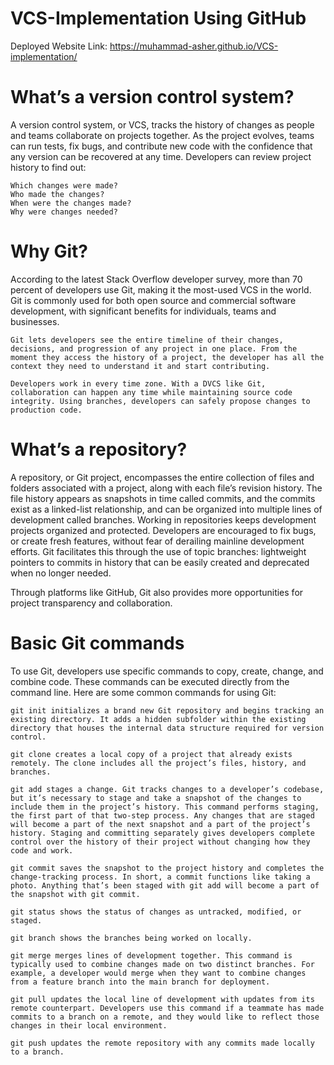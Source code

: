 # VCS-Implementation Using GitHub
Deployed Website Link: https://muhammad-asher.github.io/VCS-implementation/


# What’s a version control system?

A version control system, or VCS, tracks the history of changes as people and teams collaborate on projects together. As the project evolves, teams can run tests, fix bugs, and contribute new code with the confidence that any version can be recovered at any time. Developers can review project history to find out:

    Which changes were made?
    Who made the changes?
    When were the changes made?
    Why were changes needed?
    
# Why Git?

According to the latest Stack Overflow developer survey, more than 70 percent of developers use Git, making it the most-used VCS in the world. Git is commonly used for both open source and commercial software development, with significant benefits for individuals, teams and businesses.

    Git lets developers see the entire timeline of their changes, decisions, and progression of any project in one place. From the moment they access the history of a project, the developer has all the context they need to understand it and start contributing.

    Developers work in every time zone. With a DVCS like Git, collaboration can happen any time while maintaining source code integrity. Using branches, developers can safely propose changes to production code.

# What’s a repository?

A repository, or Git project, encompasses the entire collection of files and folders associated with a project, along with each file’s revision history. The file history appears as snapshots in time called commits, and the commits exist as a linked-list relationship, and can be organized into multiple lines of development called branches. Working in repositories keeps development projects organized and protected. Developers are encouraged to fix bugs, or create fresh features, without fear of derailing mainline development efforts. Git facilitates this through the use of topic branches: lightweight pointers to commits in history that can be easily created and deprecated when no longer needed.

Through platforms like GitHub, Git also provides more opportunities for project transparency and collaboration.

# Basic Git commands

To use Git, developers use specific commands to copy, create, change, and combine code. These commands can be executed directly from the command line. Here are some common commands for using Git:

    git init initializes a brand new Git repository and begins tracking an existing directory. It adds a hidden subfolder within the existing directory that houses the internal data structure required for version control.

    git clone creates a local copy of a project that already exists remotely. The clone includes all the project’s files, history, and branches.

    git add stages a change. Git tracks changes to a developer’s codebase, but it’s necessary to stage and take a snapshot of the changes to include them in the project’s history. This command performs staging, the first part of that two-step process. Any changes that are staged will become a part of the next snapshot and a part of the project’s history. Staging and committing separately gives developers complete control over the history of their project without changing how they code and work.

    git commit saves the snapshot to the project history and completes the change-tracking process. In short, a commit functions like taking a photo. Anything that’s been staged with git add will become a part of the snapshot with git commit.

    git status shows the status of changes as untracked, modified, or staged.

    git branch shows the branches being worked on locally.

    git merge merges lines of development together. This command is typically used to combine changes made on two distinct branches. For example, a developer would merge when they want to combine changes from a feature branch into the main branch for deployment.

    git pull updates the local line of development with updates from its remote counterpart. Developers use this command if a teammate has made commits to a branch on a remote, and they would like to reflect those changes in their local environment.

    git push updates the remote repository with any commits made locally to a branch.




